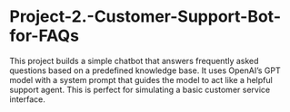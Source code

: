 # Project-2.-Customer-Support-Bot-for-FAQs
This project builds a simple chatbot that answers frequently asked questions based on a predefined knowledge base. It uses OpenAI’s GPT model with a system prompt that guides the model to act like a helpful support agent. This is perfect for simulating a basic customer service interface.
